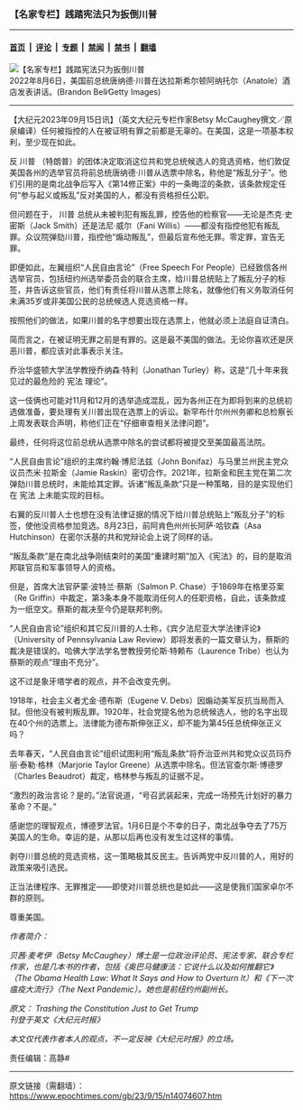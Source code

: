 ### 【名家专栏】践踏宪法只为扳倒川普

---

#### [首页](../../../..?n14074607) &nbsp;|&nbsp; [评论](../../../../../epoch-comment?n14074607) &nbsp;|&nbsp; [专题](../../../../../epoch-special?n14074607) &nbsp;|&nbsp; [禁闻](../../../../../epoch-news?n14074607) &nbsp;|&nbsp; [禁书](../../../../../books?n14074607) &nbsp;|&nbsp; [翻墙](https://github.com/gfw-breaker/nogfw/blob/master/README.md?n14074607)


<div><img alt="【名家专栏】践踏宪法只为扳倒川普" class="attachment-djy_600_400 size-djy_600_400 wp-post-image" src="https://i.epochtimes.com/assets/uploads/2023/09/id14074608-trump-600x400.jpg"/>
<div class="caption">
 2022年8月6日，美国前总统唐纳德‧川普在达拉斯希尔顿阿纳托尔（Anatole）酒店发表讲话。(Brandon Bell∕Getty Images)
</div></div><hr/><div class="post_content" id="artbody" itemprop="articleBody">
 <!-- article content begin -->
 <p>
  【大纪元2023年09月15日讯】（英文大纪元专栏作家Betsy McCaughey撰文／原泉编译）任何被指控的人在被证明有罪之前都是无辜的。在美国，这是一项基本权利，至少现在如此。
 </p>
 <p>
  反
  <ok href="https://www.epochtimes.com/gb/tag/%E5%B7%9D%E6%99%AE.html">
   川普
  </ok>
  （特朗普）的团体决定取消这位共和党总统候选人的竞选资格，他们敦促美国各州的选举官员将前总统唐纳德‧川普从选票中除名，称他是“叛乱分子”。他们引用的是南北战争后写入《第14修正案》中的一条晦涩的条款，该条款规定任何“参与起义或叛乱”反对美国的人，都没有资格担任公职。
 </p>
 <p>
  但问题在于，
  <ok href="https://www.epochtimes.com/gb/tag/%E5%B7%9D%E6%99%AE.html">
   川普
  </ok>
  总统从未被判犯有叛乱罪，控告他的检察官——无论是杰克‧史密斯（Jack Smith）还是法尼‧威尔（Fani Willis）——都没有指控他犯有叛乱罪。众议院弹劾川普，指控他“煽动叛乱”，但最后宣布他无罪。零定罪，宣告无罪。
 </p>
 <p>
  即便如此，左翼组织“人民自由言论”（Free Speech For People）已经致信各州选举官员，包括纽约州选举委员会的联合主席，给川普总统贴上了叛乱分子的标签，并告诉这些官员，他们有责任将川普从选票上除名，就像他们有义务取消任何未满35岁或非美国公民的总统候选人竞选资格一样。
 </p>
 <p>
  按照他们的做法，如果川普的名字想要出现在选票上，他就必须上法庭自证清白。
 </p>
 <p>
  简而言之，在被证明无罪之前是有罪的。这是最不美国的做法。无论你喜欢还是厌恶川普，都应该对此事表示关注。
 </p>
 <p>
  乔治华盛顿大学法学教授乔纳森‧特利（Jonathan Turley）称，这是“几十年来我见过的最危险的
  <ok href="https://www.epochtimes.com/gb/tag/%E5%AE%AA%E6%B3%95.html">
   宪法
  </ok>
  理论”。
 </p>
 <p>
  这一伎俩也可能对11月和12月的选举造成混乱，因为各州正在为即将到来的总统初选做准备，要处理有关川普出现在选票上的诉讼。新罕布什尔州州务卿和总检察长上周发表联合声明，称他们正在“仔细审查相关法律问题”。
 </p>
 <p>
  最终，任何将这位前总统从选票中除名的尝试都将被提交至美国最高法院。
 </p>
 <p>
  “人民自由言论”组织的主席约翰‧博尼法兹（John Bonifaz）与马里兰州民主党众议员杰米‧拉斯金（Jamie Raskin）密切合作。2021年，拉斯金和民主党在第二次弹劾川普总统时，未能给其定罪。诉诸“叛乱条款”只是一种策略，目的是实现他们在
  <ok href="https://www.epochtimes.com/gb/tag/%E5%AE%AA%E6%B3%95.html">
   宪法
  </ok>
  上未能实现的目标。
 </p>
 <p>
  右翼的反川普人士也想在没有法律证据的情况下给川普总统贴上“叛乱分子”的标签，使他没资格参加竞选。8月23日，前阿肯色州州长阿萨‧哈钦森（Asa Hutchinson）在密尔沃基的共和党辩论会上说了同样的话。
 </p>
 <p>
  “叛乱条款”是在南北战争刚结束时的美国“重建时期”加入《宪法》的，目的是取消邦联官员和军事领导人的资格。
 </p>
 <p>
  但是，首席大法官萨蒙‧波特兰‧蔡斯（Salmon P. Chase）于1869年在格里芬案（Re Griffin）中裁定，第3条本身不能取消任何人的任职资格，自此，该条款成为一纸空文。蔡斯的裁决至今仍是联邦判例。
 </p>
 <p>
  “人民自由言论”组织和其它反川普的人士称，《宾夕法尼亚大学法律评论》（University of Pennsylvania Law Review）即将发表的一篇文章认为，蔡斯的裁决是错误的。哈佛大学法学名誉教授劳伦斯‧特赖布（Laurence Tribe）也认为蔡斯的观点“理由不充分”。
 </p>
 <p>
  这不过是象牙塔学者的观点，并不会改变先例。
 </p>
 <p>
  1918年，社会主义者尤金‧德布斯（Eugene V. Debs）因煽动美军反抗当局而入狱。但他没有被判叛乱罪。1920年，社会党提名他为总统候选人，他的名字出现在40个州的选票上。法律能为德布斯伸张正义，却不能为第45任总统伸张正义吗？
 </p>
 <p>
  去年春天，“人民自由言论”组织试图利用“叛乱条款”将乔治亚州共和党众议员玛乔丽‧泰勒‧格林（Marjorie Taylor Greene）从选票中除名。但法官查尔斯‧博德罗（Charles Beaudrot）裁定，格林参与叛乱的证据不足。
 </p>
 <p>
  “激烈的政治言论？是的。”法官说道，“号召武装起来，完成一场预先计划好的暴力革命？不是。”
 </p>
 <p>
  感谢您的理智观点，博德罗法官。1月6日是个不幸的日子，南北战争夺去了75万美国人的生命。幸运的是，从那以后再也没有发生过这样的事情。
 </p>
 <p>
  剥夺川普总统的竞选资格，这一策略极其反民主。告诉两党中反川普的人，用好的政策来吸引选民。
 </p>
 <p>
  正当法律程序、无罪推定——即使对川普总统也是如此——这是使我们国家卓尔不群的原则。
 </p>
 <p>
  尊重美国。
 </p>
 <p>
  <em>
   作者简介：
  </em>
 </p>
 <p>
  <em>
   贝茜‧麦考伊（Betsy McCaughey）博士是一位政治评论员、宪法专家、联合专栏作家，也是几本书的作者，包括《奥巴马健康法：它说什么以及如何推翻它》（The Obama Health Law: What It Says and How to Overturn It）和《下一次瘟疫大流行》（The Next Pandemic）。她也是前纽约州副州长。
  </em>
 </p>
 <p>
  <em>
   原文：
   <ok href="https://www.theepochtimes.com/opinion/trashing-the-constitution-just-to-get-trump-5487165">
    Trashing the Constitution Just to Get Trump
   </ok>
   刊登于英文《大纪元时报》
  </em>
 </p>
 <p>
  <em>
   本文仅代表作者本人的观点，不一定反映《大纪元时报》的立场。
  </em>
 </p>
 <p>
  责任编辑：高静#
 </p>
 <!-- article content end -->
 <div id="below_article_ad">
 </div>
</div>


---

原文链接（需翻墙）：https://www.epochtimes.com/gb/23/9/15/n14074607.htm